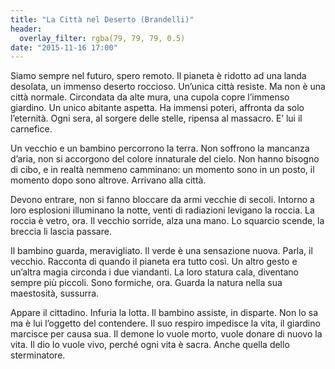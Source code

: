```yaml
---
title: "La Città nel Deserto (Brandelli)"
header:
  overlay_filter: rgba(79, 79, 79, 0.5)
date: "2015-11-16 17:00"
---
```


Siamo sempre nel futuro, spero remoto. Il pianeta è ridotto ad una landa desolata, un immenso deserto roccioso. Un’unica città resiste. Ma non è una città normale. Circondata da alte mura, una cupola copre l’immenso giardino. Un unico abitante aspetta. Ha immensi poteri, affronta da solo l’eternità. Ogni sera, al sorgere delle stelle, ripensa al massacro. E’ lui il carnefice.

Un vecchio e un bambino percorrono la terra. Non soffrono la mancanza d’aria, non si accorgono del colore innaturale del cielo. Non hanno bisogno di cibo, e in realtà nemmeno camminano: un momento sono in un posto, il momento dopo sono altrove. Arrivano alla città.

Devono entrare, non si fanno bloccare da armi vecchie di secoli. Intorno a loro esplosioni illuminano la notte, venti di radiazioni levigano la roccia. La roccia è vetro, ora. Il vecchio sorride, alza una mano. Lo squarcio scende, la breccia li lascia passare.

Il bambino guarda, meravigliato. Il verde è una sensazione nuova. Parla, il vecchio. Racconta di quando il pianeta era tutto così. Un altro gesto e un’altra magia circonda i due viandanti. La loro statura cala, diventano sempre più piccoli. Sono formiche, ora. Guarda la natura nella sua maestosità, sussurra.

Appare il cittadino. Infuria la lotta. Il bambino assiste, in disparte. Non lo sa ma è lui l’oggetto del contendere. Il suo respiro impedisce la vita, il giardino marcisce per causa sua. Il demone lo vuole morto, vuole donare di nuovo la vita. Il dio lo vuole vivo, perché ogni vita è sacra. Anche quella dello sterminatore.
